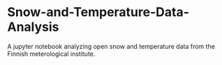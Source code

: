 # Snow-and-Temperature-Data-Analysis
A jupyter notebook analyzing open snow and temperature data from the Finnish meterological institute. 
